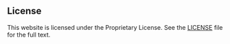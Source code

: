 ## License

This website is licensed under the Proprietary License. See the [LICENSE](LICENSE) file for the full text.
